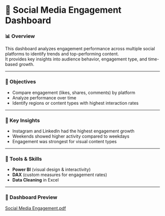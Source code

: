 # 📱 Social Media Engagement Dashboard

### 📊 Overview
This dashboard analyzes engagement performance across multiple social platforms to identify trends and top-performing content.  
It provides key insights into audience behavior, engagement type, and time-based growth.

---

### 🎯 Objectives
- Compare engagement (likes, shares, comments) by platform  
- Analyze performance over time  
- Identify regions or content types with highest interaction rates  

---

### 🧠 Key Insights
- Instagram and LinkedIn had the highest engagement growth  
- Weekends showed higher activity compared to weekdays  
- Engagement was strongest for visual content types  

---

### 🧰 Tools & Skills
- **Power BI** (visual design & interactivity)  
- **DAX** (custom measures for engagement rates)  
- **Data Cleaning** in Excel  

---

### 📸 Dashboard Preview
[Social Media Engagement.pdf](https://github.com/user-attachments/files/22933869/Social.Media.Engagement.pdf)






